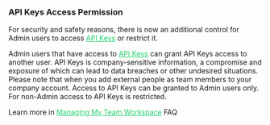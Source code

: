 <h3 className="h3-title" id="new-api-docs-api-keys-permission">API Keys Access Permission</h3>

<p className="p-text">For security and safety reasons, there is now an additional control for Admin users to access 
<a href='/api/settings/keys/' style="color: #22CF6D;">API Keys</a> or restrict it.</p>

<p className="p-text">Admin users that have access to <a href='/api/settings/keys/' style="color: #22CF6D;">API Keys</a> 
can grant API Keys access to another user. API Keys is company-sensitive information, a compromise and exposure 
of which can lead to data breaches or other undesired situations. Please note that when 
you add external people as team members to your company account.
Access to API Keys can be granted to Admin users only. For non-Admin access to API Keys is restricted.
</p>

<p className="p-text">Learn more in <a href='https://faq.veryfi.com/en/articles/5254324-managing-my-team-workspace' style="color: #22CF6D;">Managing My Team Workspace</a> FAQ</p>
